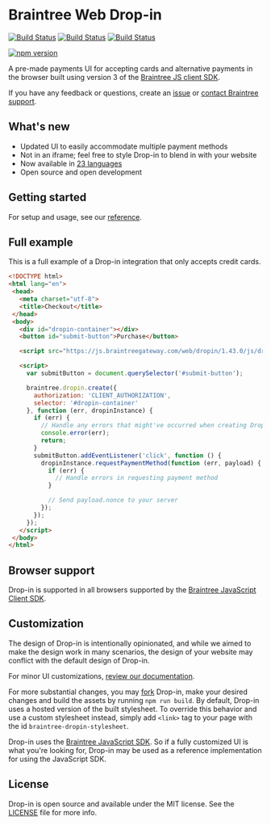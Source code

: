 # Braintree Web Drop-in

 [![Build Status](https://github.com/braintree/braintree-web-drop-in/workflows/Unit%20Tests/badge.svg)](https://github.com/braintree/braintree-web-drop-in/actions?query=workflow%3A%22Unit+Tests%22) [![Build Status](https://github.com/braintree/braintree-web-drop-in/workflows/Integration%20Tests%20-%20Chrome,%20Firefox%20&%20Safari/badge.svg)](https://github.com/braintree/braintree-web-drop-in/actions?query=workflow%3A%22Integration+Tests+-+Chrome%2C+Firefox+%26+Safari%22) [![Build Status](https://github.com/braintree/braintree-web-drop-in/workflows/Publishing%20Tests/badge.svg)](https://github.com/braintree/braintree-web-drop-in/actions?query=workflow%3A%22Publishing+Tests%22)

 [![npm version](https://badge.fury.io/js/braintree-web-drop-in.svg)](https://badge.fury.io/js/braintree-web-drop-in)


A pre-made payments UI for accepting cards and alternative payments in the browser built using version 3 of the [Braintree JS client SDK](https://github.com/braintree/braintree-web).

If you have any feedback or questions, create an [issue](https://github.com/braintree/braintree-web-drop-in/issues) or [contact Braintree support](https://developer.paypal.com/braintree/help).

## What's new

- Updated UI to easily accommodate multiple payment methods
- Not in an iframe; feel free to style Drop-in to blend in with your website
- Now available in [23 languages](https://braintree.github.io/braintree-web-drop-in/docs/current/#localization)
- Open source and open development

## Getting started

For setup and usage, see our [reference](https://braintree.github.io/braintree-web-drop-in/docs/current/).

## Full example

This is a full example of a Drop-in integration that only accepts credit cards.

 ```html
<!DOCTYPE html>
<html lang="en">
  <head>
    <meta charset="utf-8">
    <title>Checkout</title>
  </head>
  <body>
    <div id="dropin-container"></div>
    <button id="submit-button">Purchase</button>

    <script src="https://js.braintreegateway.com/web/dropin/1.43.0/js/dropin.min.js"></script>

    <script>
      var submitButton = document.querySelector('#submit-button');

      braintree.dropin.create({
        authorization: 'CLIENT_AUTHORIZATION',
        selector: '#dropin-container'
      }, function (err, dropinInstance) {
        if (err) {
          // Handle any errors that might've occurred when creating Drop-in
          console.error(err);
          return;
        }
        submitButton.addEventListener('click', function () {
          dropinInstance.requestPaymentMethod(function (err, payload) {
            if (err) {
              // Handle errors in requesting payment method
            }

            // Send payload.nonce to your server
          });
        });
      });
    </script>
  </body>
</html>
```

## Browser support

Drop-in is supported in all browsers supported by the [Braintree JavaScript Client SDK](http://braintree.github.io/braintree-web/current/#browser-support).

## Customization

The design of Drop-in is intentionally opinionated, and while we aimed to make the design work in many scenarios, the design of your website may conflict with the default design of Drop-in.

For minor UI customizations, [review our documentation](https://developer.paypal.com/braintree/docs/guides/drop-in/customization/javascript/v3#customize-your-ui).

For more substantial changes, you may [fork](https://help.github.com/articles/fork-a-repo/) Drop-in, make your desired changes and build the assets by running `npm run build`. By default, Drop-in uses a hosted version of the built stylesheet. To override this behavior and use a custom stylesheet instead, simply add `<link>` tag to your page with the id `braintree-dropin-stylesheet`.

Drop-in uses the [Braintree JavaScript SDK](http://github.com/braintree/braintree-web). So if a fully customized UI is what you're looking for, Drop-in may be used as a reference implementation for using the JavaScript SDK.

## License

Drop-in is open source and available under the MIT license. See the [LICENSE](LICENSE) file for more info.
